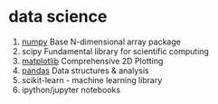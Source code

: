 # data science


1. [numpy](numpy.md)  Base N-dimensional array package
2. scipy Fundamental library for scientific computing
3. [matplotlib](matplotlib.md) Comprehensive 2D Plotting
4. [pandas](pandas.md) Data structures & analysis
5. scikit-learn - machine learning library
6. ipython/jupyter notebooks



